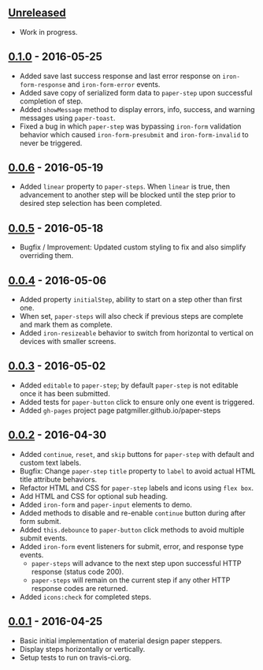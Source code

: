 ## [Unreleased][unreleased]
 - Work in progress.


## [0.1.0] - 2016-05-25
 - Added save last success response and last error response on `iron-form-response` and `iron-form-error` events.
 - Added save copy of serialized form data to `paper-step` upon successful completion of step.
 - Added `showMessage` method to display errors, info, success, and warning messages using `paper-toast`.
 - Fixed a bug in which `paper-step` was bypassing `iron-form` validation behavior which caused `iron-form-presubmit` and `iron-form-invalid` to never be triggered.


## [0.0.6] - 2016-05-19
 - Added `linear` property to `paper-steps`. When `linear` is true, then advancement to another step will be blocked until the step prior to desired step selection has been completed.


## [0.0.5] - 2016-05-18
 - Bugfix / Improvement: Updated custom styling to fix and also simplify overriding them.


## [0.0.4] - 2016-05-06
 - Added property `initialStep`, ability to start on a step other than first one.
  - When set, `paper-steps` will also check if previous steps are complete and mark them as complete.
 - Added `iron-resizeable` behavior to switch from horizontal to vertical on devices with smaller screens.


## [0.0.3] - 2016-05-02
 - Added `editable` to `paper-step`; by default `paper-step` is not editable once it has been submitted.
 - Added tests for `paper-button` click to ensure only one event is triggered.
 - Added `gh-pages` project page patgmiller.github.io/paper-steps


## [0.0.2] - 2016-04-30
 - Added `continue`, `reset`, and `skip` buttons for `paper-step` with default and custom text labels.
 - Bugfix: Change `paper-step` `title` property to `label` to avoid actual HTML title attribute behaviors.
 - Refactor HTML and CSS for `paper-step` labels and icons using `flex box`.
 - Add HTML and CSS for optional sub heading.
 - Added `iron-form` and `paper-input` elements to demo.
 - Added methods to disable and re-enable `continue` button during after form submit.
 - Added `this.debounce` to `paper-button` click methods to avoid multiple submit events.
 - Added `iron-form` event listeners for submit, error, and response type events.
   - `paper-steps` will advance to the next step upon successful HTTP response (status code 200).
   - `paper-steps` will remain on the current step if any other HTTP response codes are returned.
 - Added `icons:check` for completed steps.


## [0.0.1] - 2016-04-25
 - Basic initial implementation of material design paper steppers.
 - Display steps horizontally or vertically.
 - Setup tests to run on travis-ci.org.


[unreleased]: https://github.com/patgmiller/paper-steps/compare/0.1.0...master
[0.1.0]: https://github.com/patgmiller/paper-steps/compare/0.0.6...0.1.0
[0.0.6]: https://github.com/patgmiller/paper-steps/compare/0.0.5...0.0.6
[0.0.5]: https://github.com/patgmiller/paper-steps/compare/0.0.4...0.0.5
[0.0.4]: https://github.com/patgmiller/paper-steps/compare/0.0.3...0.0.4
[0.0.3]: https://github.com/patgmiller/paper-steps/compare/0.0.2...0.0.3
[0.0.2]: https://github.com/patgmiller/paper-steps/compare/0.0.1...0.0.2
[0.0.1]: https://github.com/patgmiller/paper-steps/compare/fb1b126...0.0.1
